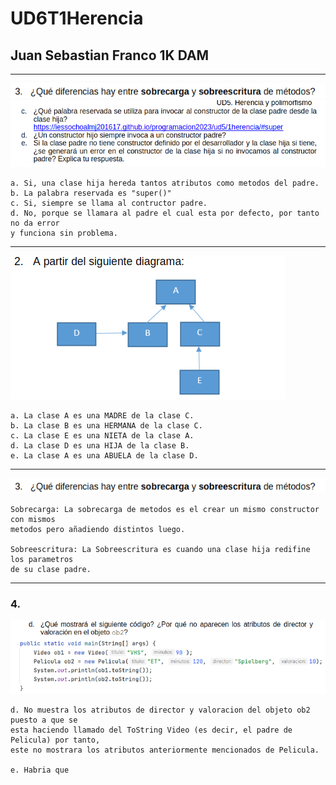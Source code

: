 # UD6T1Herencia 
## Juan Sebastian Franco 1K DAM

---

![img.png](IMG/img.png)
![img_1.png](IMG/img_1.png)

    a. Si, una clase hija hereda tantos atributos como metodos del padre.
    b. La palabra reservada es "super()"
    c. Si, siempre se llama al contructor padre.
    d. No, porque se llamara al padre el cual esta por defecto, por tanto no da error
    y funciona sin problema.

---

![img_2.png](IMG/img_2.png)

    a. La clase A es una MADRE de la clase C.
    b. La clase B es una HERMANA de la clase C.
    c. La clase E es una NIETA de la clase A.
    d. La clase D es una HIJA de la clase B.
    e. La clase A es una ABUELA de la clase D.

---

![img_3.png](IMG/img_3.png)

    Sobrecarga: La sobrecarga de metodos es el crear un mismo constructor con mismos    
    metodos pero añadiendo distintos luego.

    Sobreescritura: La Sobreescritura es cuando una clase hija redifine los parametros 
    de su clase padre.

---

### 4.
![img_4.png](IMG/img_4.png)

    d. No muestra los atributos de director y valoracion del objeto ob2 puesto a que se
    esta haciendo llamado del ToString Video (es decir, el padre de Pelicula) por tanto, 
    este no mostrara los atributos anteriormente mencionados de Pelicula.
    
    e. Habria que